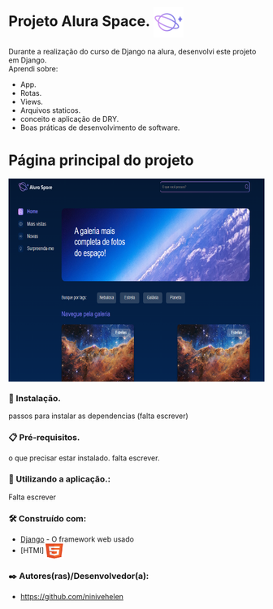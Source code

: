 # Projeto Alura Space. <img align="center" alt="HTML" height="60" width="60" src="https://github.com/ninivehelen/ninivehelen/blob/main/space_icon.png"></center>

Durante a realização do curso de Django na alura, desenvolvi este projeto em Django.<br>
Aprendi sobre:
* App.
* Rotas.
* Views.
* Arquivos staticos.
* conceito e aplicação de DRY.
* Boas práticas de desenvolvimento de software.

# Página principal do projeto
<img align="center" alt="HTML" height="400" width="800" src="https://github.com/ninivehelen/ninivehelen/blob/main/space_alura.png"></center>

### 🔧 Instalação.

passos para instalar as dependencias (falta escrever)

### 📋 Pré-requisitos.
o que precisar estar instalado. falta escrever.

### 🚀 Utilizando a aplicação.:
Falta escrever

### 🛠️ Construído com:

* [Django](https://www.djangoproject.com/) - O framework web usado
* [HTMl]<img align="center" alt="HTML" height="30" width="40" src="https://raw.githubusercontent.com/devicons/devicon/master/icons/html5/html5-original.svg">

### ✒️ Autores(ras)/Desenvolvedor(a):

* https://github.com/ninivehelen

